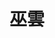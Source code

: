 ---
title: "巫雲"
description: "巫雲"
layout: shop
keywords:
  - 美食競賽
  - 台灣美食
  - 美食精選
datePublished: "2025-06-30"
dateModified: "2025-07-04"
city: "台北市"
district: "中正區"
address: "台北市中正區羅斯福路三段244巷9弄7號"
phone: "0223693906"
geo: "25.017488528733512, 121.5301114755152"
google_map: "https://maps.app.goo.gl/k2GMed3M5cQ2YakJ6"
footinder: "https://footinder.com.tw/%E5%8F%B0%E5%8C%97%E5%B8%82%E4%B8%AD%E6%AD%A3%E5%8D%80/31356/"
official: "https://www.facebook.com/p/%E5%B7%AB%E9%9B%B2-100063797209875/"
award:
  - name: "500盤"
    year: "2024"
    entries:
      - dishes:
          - "酸辣薯泥"

---